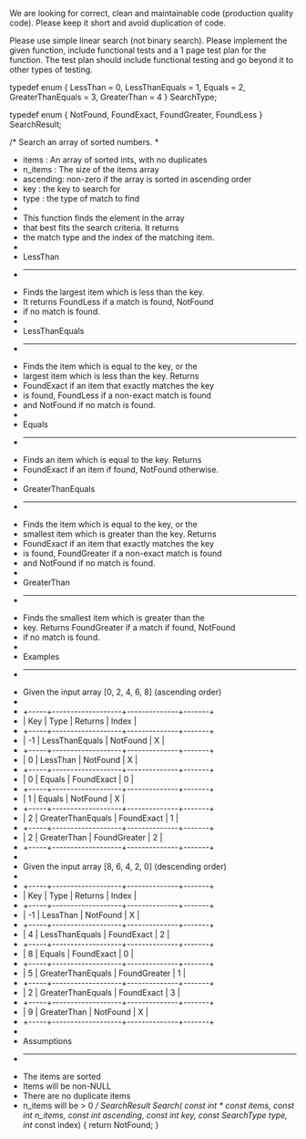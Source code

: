 We are looking for correct, clean and maintainable code (production quality code). 
Please keep it short and avoid duplication of code. 

Please use simple linear search (not binary search).
Please implement the given function, include functional tests and a 1 page test plan for the function. The test plan
should include functional testing and go beyond it to other types of testing.


typedef enum {
    LessThan = 0,
    LessThanEquals = 1,
    Equals = 2,
    GreaterThanEquals = 3,
    GreaterThan = 4
} SearchType;

typedef enum {
    NotFound,
    FoundExact,
    FoundGreater,
    FoundLess
} SearchResult;

/* Search an array of sorted numbers.
*
* items    : An array of sorted ints, with no duplicates
* n_items  : The size of the items array
* ascending: non-zero if the array is sorted in ascending order
* key      : the key to search for
* type     : the type of match to find
*
* This function finds the element in the array
* that best fits the search criteria. It returns
* the match type and the index of the matching item.
*
* LessThan
* --------
*  Finds the largest item which is less than the key.
*  It returns FoundLess if a match is found, NotFound
*  if no match is found.
*
* LessThanEquals
* --------------
*  Finds the item which is equal to the key, or the
*  largest item which is less than the key. Returns
*  FoundExact if an item that exactly matches the key
*  is found, FoundLess if a non-exact match is found
*  and NotFound if no match is found.
*
* Equals
* ------
*  Finds an item which is equal to the key. Returns
*  FoundExact if an item if found, NotFound otherwise.
*
* GreaterThanEquals
* -----------------
*  Finds the item which is equal to the key, or the
*  smallest item which is greater than the key. Returns
*  FoundExact if an item that exactly matches the key
*  is found, FoundGreater if a non-exact match is found
*  and NotFound if no match is found.
*
* GreaterThan
* -----------
*  Finds the smallest item which is greater than the
*  key. Returns FoundGreater if a match if found, NotFound
*  if no match is found.
*
* Examples
* --------
*  Given the input array [0, 2, 4, 6, 8] (ascending order)
*
*  +-----+-------------------+--------------+-------+
*  | Key | Type              | Returns      | Index |
*  +-----+-------------------+--------------+-------+
*  | -1  | LessThanEquals    | NotFound     | X     |
*  +-----+-------------------+--------------+-------+
*  |  0  | LessThan          | NotFound     | X     |
*  +-----+-------------------+--------------+-------+
*  |  0  | Equals            | FoundExact   | 0     |
*  +-----+-------------------+--------------+-------+
*  |  1  | Equals            | NotFound     | X     |
*  +-----+-------------------+--------------+-------+
*  |  2  | GreaterThanEquals | FoundExact   | 1     |
*  +-----+-------------------+--------------+-------+
*  |  2  | GreaterThan       | FoundGreater | 2     |
*  +-----+-------------------+--------------+-------+
*
*  Given the input array [8, 6, 4, 2, 0] (descending order)
*
*  +-----+-------------------+--------------+-------+
*  | Key | Type              | Returns      | Index |
*  +-----+-------------------+--------------+-------+
*  | -1  | LessThan          | NotFound     | X     |
*  +-----+-------------------+--------------+-------+
*  |  4  | LessThanEquals    | FoundExact   | 2     |
*  +-----+-------------------+--------------+-------+
*  |  8  | Equals            | FoundExact   | 0     |
*  +-----+-------------------+--------------+-------+
*  |  5  | GreaterThanEquals | FoundGreater | 1     |
*  +-----+-------------------+--------------+-------+
*  |  2  | GreaterThanEquals | FoundExact   | 3     |
*  +-----+-------------------+--------------+-------+
*  |  9  | GreaterThan       | NotFound     | X     |
*  +-----+-------------------+--------------+-------+
*
* Assumptions
* -----------
*  The items are sorted
*  Items will be non-NULL
*  There are no duplicate items
*  n_items will be > 0
*/
SearchResult Search(
    const int * const items,
    const int n_items,
    const int ascending,
    const int key,
    const SearchType type,
    int* const index)
{
    return NotFound;
}

